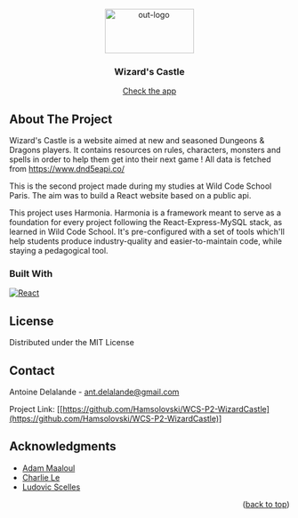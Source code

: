 <!-- PROJECT LOGO -->
<br />
<div align="center">
  <a href="https://wcs-p2-wizard-castle.vercel.app/">
    <img src="https://wcs-p2-wizard-castle.vercel.app/assets/Wizard%20Castle-C68HvkkB.svg" alt="out-logo" width="160" height="80">
  </a>

<h3 align="center">Wizard's Castle</h3>

  <p align="center">
    <a href="https://wcs-p2-wizard-castle.vercel.app/">Check the app</a>
  </p>
</div>

<!-- ABOUT THE PROJECT -->
## About The Project

Wizard's Castle is a website aimed at new and seasoned Dungeons & Dragons players. It contains resources on rules, characters, monsters and spells in order to help them get into their next game ! All data is fetched from https://www.dnd5eapi.co/ 

This is the second project made during my studies at Wild Code School Paris. The aim was to build a React website based on a public api.

This project uses Harmonia. Harmonia is a framework meant to serve as a foundation for every project following the React-Express-MySQL stack, as learned in Wild Code School.
It's pre-configured with a set of tools which'll help students produce industry-quality and easier-to-maintain code, while staying a pedagogical tool.

### Built With 
[![React][React.js]][React-url]

## License

Distributed under the MIT License

<!-- CONTACT -->
## Contact
Antoine Delalande - ant.delalande@gmail.com

Project Link: [[https://github.com/Hamsolovski/WCS-P2-WizardCastle](https://github.com/Hamsolovski/WCS-P2-WizardCastle)]

<!-- ACKNOWLEDGMENTS -->
## Acknowledgments

* [Adam Maaloul](https://github.com/vvdam)
* [Charlie Le](https://github.com/JyAjAn)
* [Ludovic Scelles](https://github.com/Ludovicscelles)


<p align="right">(<a href="#readme-top">back to top</a>)</p>



<!-- MARKDOWN LINKS & IMAGES -->
<!-- https://www.markdownguide.org/basic-syntax/#reference-style-links -->
[React.js]: https://img.shields.io/badge/React-20232A?style=for-the-badge&logo=react&logoColor=61DAFB
[React-url]: https://reactjs.org/
